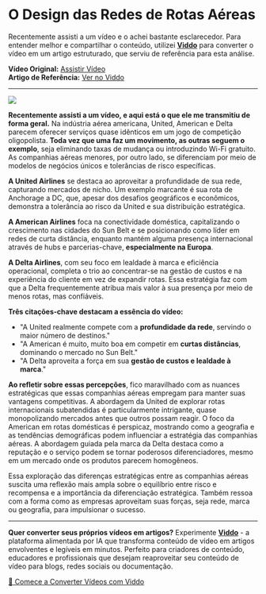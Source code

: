# O Design das Redes de Rotas Aéreas

Recentemente assisti a um vídeo e o achei bastante esclarecedor. Para entender melhor e compartilhar o conteúdo, utilizei **[Viddo](https://viddo.pro/)** para converter o vídeo em um artigo estruturado, que serviu de referência para esta análise.

**Vídeo Original:** [Assistir Vídeo](https://www.youtube.com/watch?v=sY7cQNx4Hg4)  
**Artigo de Referência:** [Ver no Viddo](https://viddo.pro/zh/video-result/1bd6bfd1-a3fd-42ba-a3de-aab8f12e6159)

---

![](https://www.youtube.com/embed/sY7cQNx4Hg4)

**Recentemente assisti a um vídeo, e aqui está o que ele me transmitiu de forma geral.** Na indústria aérea americana, United, American e Delta parecem oferecer serviços quase idênticos em um jogo de competição oligopolista. **Toda vez que uma faz um movimento, as outras seguem o exemplo**, seja eliminando taxas de mudança ou introduzindo Wi-Fi gratuito. As companhias aéreas menores, por outro lado, se diferenciam por meio de modelos de negócios únicos e tolerâncias de risco específicas.

**A United Airlines** se destaca ao aproveitar a profundidade de sua rede, capturando mercados de nicho. Um exemplo marcante é sua rota de Anchorage a DC, que, apesar dos desafios geográficos e econômicos, demonstra a tolerância ao risco da United e sua distribuição estratégica.

**A American Airlines** foca na conectividade doméstica, capitalizando o crescimento nas cidades do Sun Belt e se posicionando como líder em redes de curta distância, enquanto mantém alguma presença internacional através de hubs e parcerias-chave, **especialmente na Europa**.

**A Delta Airlines**, com seu foco em lealdade à marca e eficiência operacional, completa o trio ao concentrar-se na gestão de custos e na experiência do cliente em vez de expandir rotas. Essa estratégia faz com que a Delta frequentemente atribua mais valor à sua presença por meio de menos rotas, mas confiáveis.

**Três citações-chave destacam a essência do vídeo:**

- "A United realmente compete com a **profundidade da rede**, servindo o maior número de destinos."
- "A American é muito, muito boa em competir em **curtas distâncias**, dominando o mercado no Sun Belt."
- "A Delta aproveita a força em sua **gestão de custos e lealdade à marca**."

**Ao refletir sobre essas percepções**, fico maravilhado com as nuances estratégicas que essas companhias aéreas empregam para manter suas vantagens competitivas. A abordagem da United de explorar rotas internacionais subatendidas é particularmente intrigante, quase monopolizando mercados antes que outros possam reagir. O foco da American em rotas domésticas é perspicaz, mostrando como a geografia e as tendências demográficas podem influenciar a estratégia das companhias aéreas. A abordagem guiada pela marca da Delta destaca como a reputação e o serviço podem se tornar poderosos diferenciadores, mesmo em um mercado onde os produtos parecem homogêneos.

Essa exploração das diferenças estratégicas entre as companhias aéreas suscita uma reflexão mais ampla sobre o equilíbrio entre risco e recompensa e a importância da diferenciação estratégica. Também ressoa com a forma como as empresas aproveitam suas forças, seja rede, marca ou geografia, para impulsionar o sucesso.

---

**Quer converter seus próprios vídeos em artigos?** Experimente **[Viddo](https://viddo.pro/)** - a plataforma alimentada por IA que transforma conteúdo de vídeo em artigos envolventes e legíveis em minutos. Perfeito para criadores de conteúdo, educadores e profissionais que desejam reaproveitar seu conteúdo de vídeo para blogs, redes sociais ou documentação.

[🚀 Comece a Converter Vídeos com Viddo](https://viddo.pro/)